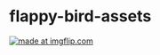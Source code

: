 # flappy-bird-assets

<a href="https://imgflip.com/gif/6o6lgw"><img src="https://i.imgflip.com/gif/6o6lgw.gif" title="made at imgflip.com"/></a>
